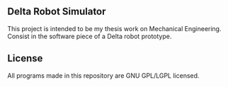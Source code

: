 Delta Robot Simulator
---------------------
This project is intended to be my thesis work on Mechanical Engineering.
Consist in the software piece of a Delta robot prototype.

License
-------
All programs made in this repository are GNU GPL/LGPL licensed.
